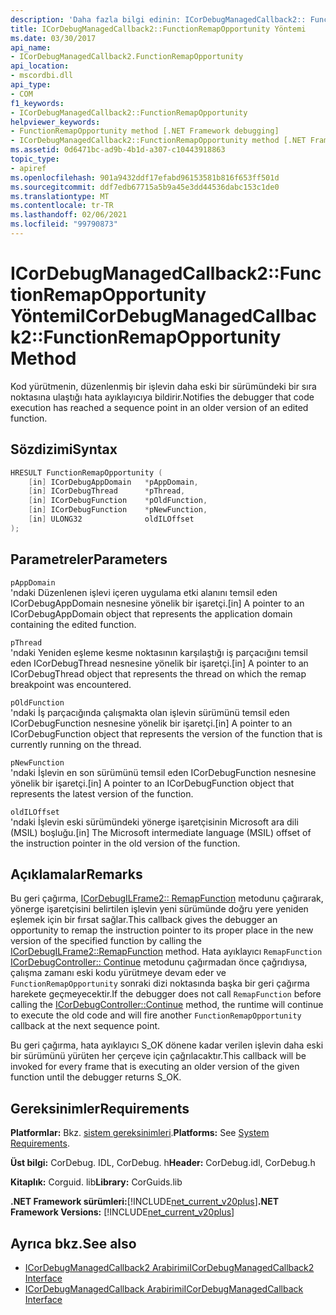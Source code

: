 ```yaml
---
description: 'Daha fazla bilgi edinin: ICorDebugManagedCallback2:: FunctionRemapOpportunity yöntemi'
title: ICorDebugManagedCallback2::FunctionRemapOpportunity Yöntemi
ms.date: 03/30/2017
api_name:
- ICorDebugManagedCallback2.FunctionRemapOpportunity
api_location:
- mscordbi.dll
api_type:
- COM
f1_keywords:
- ICorDebugManagedCallback2::FunctionRemapOpportunity
helpviewer_keywords:
- FunctionRemapOpportunity method [.NET Framework debugging]
- ICorDebugManagedCallback2::FunctionRemapOpportunity method [.NET Framework debugging]
ms.assetid: 0d6471bc-ad9b-4b1d-a307-c10443918863
topic_type:
- apiref
ms.openlocfilehash: 901a9432ddf17efabd96153581b816f653ff501d
ms.sourcegitcommit: ddf7edb67715a5b9a45e3dd44536dabc153c1de0
ms.translationtype: MT
ms.contentlocale: tr-TR
ms.lasthandoff: 02/06/2021
ms.locfileid: "99790873"
---
```

# <a name="icordebugmanagedcallback2functionremapopportunity-method"></a><span data-ttu-id="6a5f7-103">ICorDebugManagedCallback2::FunctionRemapOpportunity Yöntemi</span><span class="sxs-lookup"><span data-stu-id="6a5f7-103">ICorDebugManagedCallback2::FunctionRemapOpportunity Method</span></span>

<span data-ttu-id="6a5f7-104">Kod yürütmenin, düzenlenmiş bir işlevin daha eski bir sürümündeki bir sıra noktasına ulaştığı hata ayıklayıcıya bildirir.</span><span class="sxs-lookup"><span data-stu-id="6a5f7-104">Notifies the debugger that code execution has reached a sequence point in an older version of an edited function.</span></span>  
  
## <a name="syntax"></a><span data-ttu-id="6a5f7-105">Sözdizimi</span><span class="sxs-lookup"><span data-stu-id="6a5f7-105">Syntax</span></span>  
  
```cpp  
HRESULT FunctionRemapOpportunity (  
    [in] ICorDebugAppDomain   *pAppDomain,  
    [in] ICorDebugThread      *pThread,  
    [in] ICorDebugFunction    *pOldFunction,  
    [in] ICorDebugFunction    *pNewFunction,  
    [in] ULONG32              oldILOffset  
);  
```  
  
## <a name="parameters"></a><span data-ttu-id="6a5f7-106">Parametreler</span><span class="sxs-lookup"><span data-stu-id="6a5f7-106">Parameters</span></span>  

 `pAppDomain`  
 <span data-ttu-id="6a5f7-107">'ndaki Düzenlenen işlevi içeren uygulama etki alanını temsil eden ICorDebugAppDomain nesnesine yönelik bir işaretçi.</span><span class="sxs-lookup"><span data-stu-id="6a5f7-107">[in] A pointer to an ICorDebugAppDomain object that represents the application domain containing the edited function.</span></span>  
  
 `pThread`  
 <span data-ttu-id="6a5f7-108">'ndaki Yeniden eşleme kesme noktasının karşılaştığı iş parçacığını temsil eden ICorDebugThread nesnesine yönelik bir işaretçi.</span><span class="sxs-lookup"><span data-stu-id="6a5f7-108">[in] A pointer to an ICorDebugThread object that represents the thread on which the remap breakpoint was encountered.</span></span>  
  
 `pOldFunction`  
 <span data-ttu-id="6a5f7-109">'ndaki İş parçacığında çalışmakta olan işlevin sürümünü temsil eden ICorDebugFunction nesnesine yönelik bir işaretçi.</span><span class="sxs-lookup"><span data-stu-id="6a5f7-109">[in] A pointer to an ICorDebugFunction object that represents the version of the function that is currently running on the thread.</span></span>  
  
 `pNewFunction`  
 <span data-ttu-id="6a5f7-110">'ndaki İşlevin en son sürümünü temsil eden ICorDebugFunction nesnesine yönelik bir işaretçi.</span><span class="sxs-lookup"><span data-stu-id="6a5f7-110">[in] A pointer to an ICorDebugFunction object that represents the latest version of the function.</span></span>  
  
 `oldILOffset`  
 <span data-ttu-id="6a5f7-111">'ndaki İşlevin eski sürümündeki yönerge işaretçisinin Microsoft ara dili (MSIL) boşluğu.</span><span class="sxs-lookup"><span data-stu-id="6a5f7-111">[in] The Microsoft intermediate language (MSIL) offset of the instruction pointer in the old version of the function.</span></span>  
  
## <a name="remarks"></a><span data-ttu-id="6a5f7-112">Açıklamalar</span><span class="sxs-lookup"><span data-stu-id="6a5f7-112">Remarks</span></span>  

 <span data-ttu-id="6a5f7-113">Bu geri çağırma, [ICorDebugILFrame2:: RemapFunction](icordebugilframe2-remapfunction-method.md) metodunu çağırarak, yönerge işaretçisini belirtilen işlevin yeni sürümünde doğru yere yeniden eşlemek için bir fırsat sağlar.</span><span class="sxs-lookup"><span data-stu-id="6a5f7-113">This callback gives the debugger an opportunity to remap the instruction pointer to its proper place in the new version of the specified function by calling the [ICorDebugILFrame2::RemapFunction](icordebugilframe2-remapfunction-method.md) method.</span></span> <span data-ttu-id="6a5f7-114">Hata ayıklayıcı `RemapFunction` [ICorDebugController:: Continue](icordebugcontroller-continue-method.md) metodunu çağırmadan önce çağrıdıysa, çalışma zamanı eski kodu yürütmeye devam eder ve `FunctionRemapOpportunity` sonraki dizi noktasında başka bir geri çağırma harekete geçmeyecektir.</span><span class="sxs-lookup"><span data-stu-id="6a5f7-114">If the debugger does not call `RemapFunction` before calling the [ICorDebugController::Continue](icordebugcontroller-continue-method.md) method, the runtime will continue to execute the old code and will fire another `FunctionRemapOpportunity` callback at the next sequence point.</span></span>  
  
 <span data-ttu-id="6a5f7-115">Bu geri çağırma, hata ayıklayıcı S_OK dönene kadar verilen işlevin daha eski bir sürümünü yürüten her çerçeve için çağrılacaktır.</span><span class="sxs-lookup"><span data-stu-id="6a5f7-115">This callback will be invoked for every frame that is executing an older version of the given function until the debugger returns S_OK.</span></span>  
  
## <a name="requirements"></a><span data-ttu-id="6a5f7-116">Gereksinimler</span><span class="sxs-lookup"><span data-stu-id="6a5f7-116">Requirements</span></span>  

 <span data-ttu-id="6a5f7-117">**Platformlar:** Bkz. [sistem gereksinimleri](../../get-started/system-requirements.md).</span><span class="sxs-lookup"><span data-stu-id="6a5f7-117">**Platforms:** See [System Requirements](../../get-started/system-requirements.md).</span></span>  
  
 <span data-ttu-id="6a5f7-118">**Üst bilgi:** CorDebug. IDL, CorDebug. h</span><span class="sxs-lookup"><span data-stu-id="6a5f7-118">**Header:** CorDebug.idl, CorDebug.h</span></span>  
  
 <span data-ttu-id="6a5f7-119">**Kitaplık:** Corguid. lib</span><span class="sxs-lookup"><span data-stu-id="6a5f7-119">**Library:** CorGuids.lib</span></span>  
  
 <span data-ttu-id="6a5f7-120">**.NET Framework sürümleri:**[!INCLUDE[net_current_v20plus](../../../../includes/net-current-v20plus-md.md)]</span><span class="sxs-lookup"><span data-stu-id="6a5f7-120">**.NET Framework Versions:** [!INCLUDE[net_current_v20plus](../../../../includes/net-current-v20plus-md.md)]</span></span>  
  
## <a name="see-also"></a><span data-ttu-id="6a5f7-121">Ayrıca bkz.</span><span class="sxs-lookup"><span data-stu-id="6a5f7-121">See also</span></span>

- [<span data-ttu-id="6a5f7-122">ICorDebugManagedCallback2 Arabirimi</span><span class="sxs-lookup"><span data-stu-id="6a5f7-122">ICorDebugManagedCallback2 Interface</span></span>](icordebugmanagedcallback2-interface.md)
- [<span data-ttu-id="6a5f7-123">ICorDebugManagedCallback Arabirimi</span><span class="sxs-lookup"><span data-stu-id="6a5f7-123">ICorDebugManagedCallback Interface</span></span>](icordebugmanagedcallback-interface.md)

